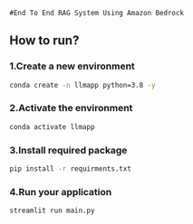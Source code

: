 ```
#End To End RAG System Using Amazon Bedrock
```
## How to run?

### 1.Create a new environment

```bash
conda create -n llmapp python=3.8 -y
```

### 2.Activate the environment

```bash
conda activate llmapp
```

### 3.Install required package

```bash
pip install -r requirments.txt
```

### 4.Run your application

```bash
streamlit run main.py
```